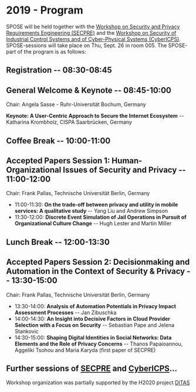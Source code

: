 
# 2019 - Program

SPOSE will be held together with the [Workshop on Security and Privacy Requirements Engineering (SECPRE)](http://samosweb.aegean.gr/secpre2019/) and the [Workshop on Security of Industrial Control Systems and of Cyber-Physical Systems (CyberICPS)](https://www.ds.unipi.gr/cybericps2019/). SPOSE-sessions will take place on Thu, Sept. 26 in room 005. The SPOSE-part of the program is as follows:

## Registration -- 08:30-08:45

## General Welcome & Keynote -- 08:45-10:00

Chair:  Angela Sasse - Ruhr-Universität Bochum, Germany

**Keynote: A User-Centric Approach to Secure the Internet Ecosystem** -- Katharina Krombholz, CISPA Saarbrücken, Germany

## Coffee Break -- 10:00-11:00

## Accepted Papers Session 1: Human-Organizational Issues of Security and Privacy -- 11:00-12:00

Chair: Frank Pallas, Technische Universität Berlin, Germany

* 11:00-11:30: **On the trade-off between privacy and utility in mobile services: A qualitative study** -- Yang Liu and Andrew Simpson
* 11:30-12:00: **Discrete Event Simulation of Jail Operations in Pursuit of Organizational Culture Change** -- Hugh Lester and Martin Miller

## Lunch Break -- 12:00-13:30

## Accepted Papers Session 2: Decisionmaking and Automation in the Context of Security & Privacy -- 13:30-15:00

Chair: Frank Pallas, Technische Universität Berlin, Germany

* 13:30-14:00: **Analysis of Automation Potentials in Privacy Impact Assessment Processes** -- Jan Zibuschka
* 14:00-14:30: **An Insight into Decisive Factors in Cloud Provider Selection with a Focus on Security** -- Sebastian Pape and Jelena Stankovic
* 14:30-15:00: **Shaping Digital Identities in Social Networks: Data Elements and the Role of Privacy Concerns** -- Thanos Papaioannou, Aggeliki Tsohou and Maria Karyda (first paper of SECPRE)

## Further sessions of [SECPRE](http://samosweb.aegean.gr/secpre2019/) and [CyberICPS](https://www.ds.unipi.gr/cybericps2019/)...

Workshop organization was partially supported by the H2020 project [DITAS](https://www.ditas-project.eu/)
